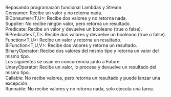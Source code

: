 Repasando programación funcional Lambdas y Stream<br>
Consumer<T>: Recibe un valor y no retorna nada.<br>
BiConsumer<T,U>: Recibe dos valores y no retorna nada.<br>
Supplier<T>: No recibe ningún valor, pero retorna un resultado.<br>
Predicate<T>: Recibe un valor y devuelve un booleano (true o false).<br>
BiPredicate<T,T>: Recibe dos valores y devuelve un booleano (true o false).<br>
Function<T,U>: Recibe un valor y retorna un resultado.<br>
BiFunction<T,U,V>:  Recibe dos valores y retorna un resultado.<br>
BinaryOperator<T>: Recibe dos valores del mismo tipo y retorna un valor del mismo tipo.<br>
Los siguientes se usan en concurrencia junto a Future<br>
UnaryOperator<T>: Recibe un valor, lo procesa y devuelve un resultado del mismo tipo.<br>
Callable<T>: No recibe valores, pero retorna un resultado y puede lanzar una excepción.<br>
Runnable: No recibe valores y no retorna nada, solo ejecuta una tarea.<br>

